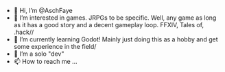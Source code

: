 - 👋 Hi, I’m @AschFaye
- 👀 I’m interested in games. JRPGs to be specific. Well, any game as long as it has a good story and a decent gameplay loop. FFXIV, Tales of, .hack//
- 🌱 I’m currently learning Godot! Mainly just doing this as a hobby and get some experience in the field/
- 💞️ I’m a solo "dev"
- 📫 How to reach me ...

<!---
AschFaye/AschFaye is a ✨ special ✨ repository because its `README.md` (this file) appears on your GitHub profile.
You can click the Preview link to take a look at your changes.
--->
